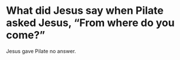 # What did Jesus say when Pilate asked Jesus, “From where do you come?”

Jesus gave Pilate no answer.

